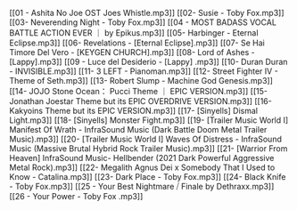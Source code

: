 [[01 - Ashita No Joe OST Joes Whistle.mp3]]
[[02- Susie  - Toby Fox.mp3]]
[[03- Neverending Night - Toby Fox.mp3]]
[[04 - MOST BADASS VOCAL BATTLE ACTION EVER ｜ by Epikus.mp3]]
[[05- Harbinger - Eternal Eclipse.mp3]]
[[06- Revelations - [Eternal Eclipse].mp3]]
[[07-  Se Hai Timore Del Vero - [KEYGEN CHURCH].mp3]]
[[08- Lord of Ashes - [Lappy].mp3]]
[[09 - Luce del Desiderio - [Lappy] .mp3]]
[[10- Duran Duran - INVISIBLE.mp3]]
[[11- 3 LEFT - Pianoman.mp3]]
[[12- Street Fighter IV - Theme of Seth.mp3]]
[[13- Robert Slump - Machine God Genesis.mp3]]
[[14- JOJO Stone Ocean： Pucci Theme ｜ EPIC VERSION.mp3]]
[[15- Jonathan Joestar Theme but its EPIC OVERDRIVE VERSION.mp3]]
[[16- Kakyoins Theme but its EPIC VERSION.mp3]]
[[17- [Sinyells] Dismal Light.mp3]]
[[18- [Sinyells] Monster Fight.mp3]]
[[19- [Trailer Music World I] Manifest Of Wrath - InfraSound Music (Dark Battle Doom Metal Trailer Music).mp3]]
[[20- [Trailer Music World I] Waves Of Distress - InfraSound Music (Massive Brutal Hybrid Rock Trailer Music).mp3]]
[[21- [Warrior From Heaven] InfraSound Music- Hellbender (2021 Dark Powerful Aggressive Metal Rock).mp3]]
[[22- Megalith Agnus Dei x Somebody That I Used to Know - Catalina.mp3]]
[[23- Dark Place - Toby Fox.mp3]]
[[24- Black Knife - Toby Fox.mp3]]
[[25 - Your Best Nightmare ⧸ Finale by Dethraxx.mp3]]
[[26 - Your Power - Toby Fox .mp3]]